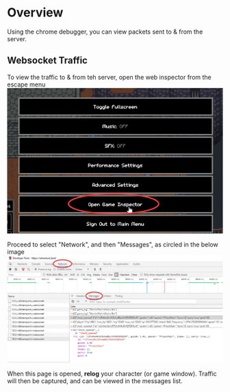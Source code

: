 # Overview
Using the chrome debugger, you can view packets sent to & from the server.

## Websocket Traffic
To view the traffic to & from teh server, open the web inspector from the escape menu
![open_inspector](img/open_inspector.png)

Proceed to select "Network", and then "Messages", as circled in the below image
![view_messages](img/view_messages.png)

When this page is opened, **relog** your character (or game window). Traffic will then be captured, and can be viewed in the messages list.

